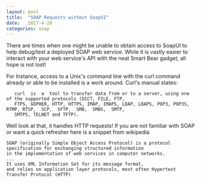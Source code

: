 ```yaml
---
layout: post
title:  "SOAP Requests without SoapUI"
date:   2017-4-28
categories: soap
---
```


There are times when one might be unable to obtain access to SoapUI to help debug/test a deployed SOAP web service.
While it is vastly easier to interact with your web service's API with the neat Smart Bear gadget, all hope is not lost!

For Instance, access to a Unix's command line with the curl command already or able to be installed is a work around.
Curl's manual states:

       curl  is  a  tool to transfer data from or to a server, using one of the supported protocols (DICT, FILE, FTP,
       FTPS, GOPHER, HTTP, HTTPS, IMAP, IMAPS, LDAP, LDAPS, POP3, POP3S, RTMP, RTSP,  SCP,  SFTP,  SMB,  SMBS,  SMTP,
       SMTPS, TELNET and TFTP).
       
Well look at that, it handles HTTP requests! 
If you are not familiar with SOAP or want a quick refresher here is a snippet from wikipedia

    SOAP (originally Simple Object Access Protocol) is a protocol specification for exchanging structured information 
    in the implementation of web services in computer networks. 
    ...
    It uses XML Information Set for its message format, 
    and relies on application layer protocols, most often Hypertext Transfer Protocol (HTTP)

